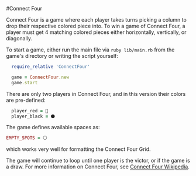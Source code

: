 #Connect Four

Connect Four is a game where each player takes turns picking a column to drop their respective colored piece into. To win a game of Connect Four, a player must get 4 matching colored pieces either horizontally, vertically, or diagonally.

To start a game, either run the main file via `ruby lib/main.rb` from the game's directory or writing the script yourself:

```ruby
  require_relative 'ConnectFour'

  game = ConnectFour.new
  game.start
```

There are only two players in Connect Four, and in this version their colors are pre-defined:

```ruby
  player_red = 🔴
  player_black = ⚫
```

The game defines available spaces as:
```ruby
EMPTY_SPOTS = ⚪
```
which works very well for formatting the Connect Four Grid.

The game will continue to loop until one player is the victor, or if the game is a draw. For more information on Connect Four, see [Connect Four Wikipedia](https://en.wikipedia.org/wiki/Connect_Four).

